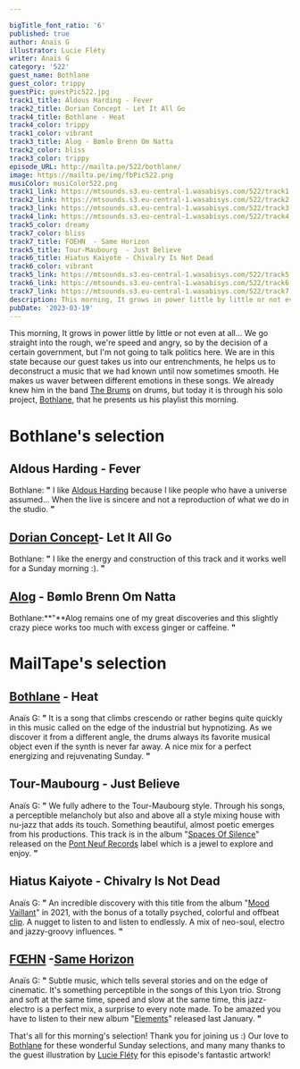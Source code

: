 ```yaml
---

bigTitle_font_ratio: '6'
published: true
author: Anaïs G
illustrator: Lucie Fléty
writer: Anaïs G
category: '522'
guest_name: Bothlane
guest_color: trippy
guestPic: guestPic522.jpg
track1_title: Aldous Harding - Fever
track2_title: Dorian Concept - Let It All Go
track4_title: Bothlane - Heat
track4_color: trippy
track1_color: vibrant
track3_title: Alog - Bømlo Brenn Om Natta
track2_color: bliss
track3_color: trippy
episode_URL: http://mailta.pe/522/bothlane/
image: https://mailta.pe/img/fbPic522.png
musiColor: musiColor522.png
track1_link: https://mtsounds.s3.eu-central-1.wasabisys.com/522/track1.mp3
track2_link: https://mtsounds.s3.eu-central-1.wasabisys.com/522/track2.mp3
track3_link: https://mtsounds.s3.eu-central-1.wasabisys.com/522/track3.mp3
track4_link: https://mtsounds.s3.eu-central-1.wasabisys.com/522/track4.mp3
track5_color: dreamy
track7_color: bliss
track7_title: FOEHN  - Same Horizon
track5_title: Tour-Maubourg  - Just Believe
track6_title: Hiatus Kaiyote - Chivalry Is Not Dead
track6_color: vibrant
track5_link: https://mtsounds.s3.eu-central-1.wasabisys.com/522/track5.mp3
track6_link: https://mtsounds.s3.eu-central-1.wasabisys.com/522/track6.mp3
track7_link: https://mtsounds.s3.eu-central-1.wasabisys.com/522/track7.mp3
description: This morning, It grows in power little by little or not even at all... We go straight into the rough, we're speed and angry, so by the decision of a certain government, but I'm not going to talk politics here. We are in this state because our guest takes us into our entrenchments, he helps us to deconstruct a music that we had known until now sometimes smooth. He makes us waver between different emotions in these songs. We already knew him in the band The Brums on drums, but today it is through his solo project, Bothlane, that he presents us his playlist this morning.
pubDate: '2023-03-19'
---
```

 This morning, It grows in power little by little or not even at all... We go straight into the rough, we're speed and angry, so by the decision of a certain government, but I'm not going to talk politics here. We are in this state because our guest takes us into our entrenchments, he helps us to deconstruct a music that we had known until now sometimes smooth. He makes us waver between different emotions in these songs. We already knew him in the band [The Brums](https://thebrums.bandcamp.com/releases) on drums, but today it is through his solo project, [Bothlane](https://bothlane.bandcamp.com/), that he presents us his playlist this morning. 


# Bothlane's selection

## Aldous Harding - Fever
Bothlane: **"** I like [Aldous Harding](https://aldousharding.bandcamp.com/album/warm-chris) because I like people who have a universe assumed... When the live is sincere and not a reproduction of what we do in the studio. **"** 

## [Dorian Concept](https://dorianconcept.bandcamp.com/)- Let It All Go
Bothlane: **"** I like the energy and construction of this track and it works well for a Sunday morning :). **"** 

##  [Alog](https://alogmusic.bandcamp.com/) - Bømlo Brenn Om Natta
Bothlane:**"**Alog remains one of my great discoveries and this slightly crazy piece works too much with excess ginger or caffeine. **"** 

# MailTape's selection

## [Bothlane](https://bothlane.bandcamp.com/) - Heat
Anaïs G: **"** It is a song that climbs crescendo or rather begins quite quickly in this music called on the edge of the industrial but hypnotizing. As we discover it from a different angle, the drums always its favorite musical object even if the synth is never far away. A nice mix for a perfect energizing and rejuvenating Sunday. **"** 

## Tour-Maubourg  - Just Believe 
Anaïs G: **"** We fully adhere to the Tour-Maubourg style. Through his songs, a perceptible melancholy but also and above all a style mixing house with nu-jazz that adds its touch. Something beautiful, almost poetic emerges from his productions. This track is in the album "[Spaces Of Silence](https://tourmaubourg.bandcamp.com/album/spaces-of-silence)" released on the [Pont Neuf Records](https://pontneuf.bandcamp.com/) label which is a jewel to explore and enjoy. **"** 

## Hiatus Kaiyote - Chivalry Is Not Dead
Anaïs G: **"** An incredible discovery with this title from the album "[Mood Vaillant](https://hiatuskaiyote.bandcamp.com/album/mood-valiant)" in 2021, with the bonus of a totally psyched, colorful and offbeat [clip](https://www.youtube.com/watch?v=m9TRMHLyCLo). A nugget to listen to and listen to endlessly. A mix of neo-soul, electro and jazzy-groovy influences. **"** 

## [FŒHN](https://foehntrio.bandcamp.com/) -[Same Horizon](https://www.youtube.com/watch?v=8wudC1YzOuY)
Anaïs G: **"** Subtle music, which tells several stories and on the edge of cinematic. It's something perceptible in the songs of this Lyon trio. Strong and soft at the same time, speed and slow at the same time, this jazz-electro is a perfect mix, a surprise to every note made. To be amazed you have to listen to their new album "[Elements](https://www.youtube.com/watch?v=ADRzDGvjEv0)" released last January. **"** 

That's all for this morning's selection! Thank you for joining us :) Our love to [Bothlane](https://bothlane.bandcamp.com/) for these wonderful Sunday selections, and many many thanks to the guest illustration by [Lucie Fléty](https://www.instagram.com/lucie.flety/) for this episode's fantastic artwork!
